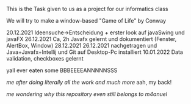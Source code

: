 This is the Task given to us as a 
project for our informatics class

We will try to make a window-based "Game of Life" by Conway


20.12.2021
Ideensuche->Entscheidung + erster look auf javaSwing und javaFX
26.12.2021
Ca, 2h Javafx gelernt und dokumentiert (Fenster, AlertBox, Window)
28.12.2021
26.12.2021 nachgetragen und Java+Javafx+Intellij und Git auf Desktop-Pc installiert
10.01.2022 Data validation, checkboxes gelernt

yall ever eaten some BBBEEEEANNNNNSSS

*me after doing literally all the work and much more*
aah, my back!

*me wondering why this repository even still belongs to m4anuel*
